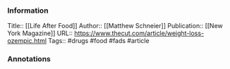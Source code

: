 
### Information
Title:: [[Life After Food]]
Author:: [[Matthew Schneier]]
Publication:: [[New York Magazine]]
URL:: https://www.thecut.com/article/weight-loss-ozempic.html
Tags:: #drugs #food #fads
#article

### Annotations
